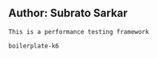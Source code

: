 Author: Subrato Sarkar
------------------------------
```
This is a performance testing framework

boilerplate-k6

````